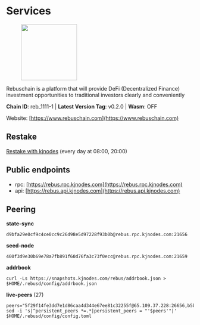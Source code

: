 # Services

<figure><img src="https://raw.githubusercontent.com/kj89/testnet_manuals/main/pingpub/logos/rebus.png" width="150" alt=""><figcaption></figcaption></figure>

Rebuschain is a platform that will provide DeFi (Decentralized Finance)  investment opportunities to traditional investors clearly and conveniently

**Chain ID**: reb_1111-1 | **Latest Version Tag**: v0.2.0 | **Wasm**: OFF

Website: [https://www.rebuschain.com](https://www.rebuschain.com)

## Restake

[Restake with kjnodes](https://restake.app/rebus/rebusvaloper1vndzy8y55ylgpmmsc34uy8rm6kqlml6ffs9lrv) (every day at 08:00, 20:00)
## Public endpoints

* rpc: [https://rebus.rpc.kjnodes.com](https://rebus.rpc.kjnodes.com)
* api: [https://rebus.api.kjnodes.com](https://rebus.api.kjnodes.com)

## Peering

**state-sync**

```
d9bfa29e0cf9c4ce0cc9c26d98e5d97228f93b0b@rebus.rpc.kjnodes.com:21656
```

**seed-node**

```
400f3d9e30b69e78a7fb891f60d76fa3c73f0ecc@rebus.rpc.kjnodes.com:21659
```

**addrbook**
```
curl -Ls https://snapshots.kjnodes.com/rebus/addrbook.json > $HOME/.rebusd/config/addrbook.json
```

**live-peers** (27)
```
peers="5f29f14fe3dd7e1d86caa4d344e67ee81c32255f@65.109.37.228:26656,b5bf2242c981371224e5e9e89d6c265d554c8989@65.21.202.154:21656,30ff8100fefac53ee40ef7631f1a3c66ca2b82cf@135.181.164.90:26656,6ac55af662061d3669d7c70961a8fd87ba2f2075@65.108.200.142:26696,eeca453e3a1cf670c78e2255b8f0bd5a9443c30b@65.108.225.71:26656,aa2feb704c0089b1a0f23011a9e7cd2c27a06134@65.21.200.6:29656,3cc5fb5f6140ac4e57dfc80940c8a06daa299c89@51.77.195.46:26656,bb2a7dc81b9bd0e017409a2bbb71b12bb899e743@178.63.22.117:26656,ab6a4ae2857ac05fa8f45b03871fa3945193fc61@46.4.81.204:35656,77ca73199cf0a73ab52fc216d8ab8f8756275fef@138.201.8.248:52656,0fedf7695d9e2721663c1d573d6d81a14c21533e@65.21.90.137:12856,5c2018214fcfde67ec390702539f295165f12a3a@86.48.2.20:26656,f467e286567f94c89d39a5bcea0e1d68951299f9@146.59.81.204:34456,170397e75ca2b0f4e9f3b1bb5d0d23f9b10f01c7@94.23.23.189:30544,3a3e7123b9ae814b8d8517b6635d21b9ae45bf25@195.3.222.148:26656,b1b08fe470551dca6d6631fb1bfabb814f6c1aec@54.37.129.164:54556,2b7c68e1099e0a9dc10de0fc902923294018d048@135.125.5.31:54556,a35d28e111c1dcc1e5f3203627b449adfb4425f2@65.109.29.150:21656,c0b33353fb70d8d71dcb9c8848b3b4207bd56951@188.165.221.155:30547,c126eed9cfede7802d78f570fec8175835309a73@141.95.127.146:26656,1749a8f0aa533fc92c1212366c22c0993fbb1545@51.178.47.116:26656,b570827e4397512e077028ea7121d3e19eb25bab@85.10.200.221:26656,92e47c8be2b13575c61534498520b9dc813b5ea5@185.187.169.194:22656,34e3178b6e0f25451fd690c15fc199d5a9bdfb9b@15.204.197.11:26656,ad116a3f497ebb37ac14226c22a1483237a224ac@65.108.229.102:23656,4e2a874e538319f204f03751a5e458d0371d5b92@65.108.98.125:60556,d9bfa29e0cf9c4ce0cc9c26d98e5d97228f93b0b@144.76.163.233:21656"
sed -i 's|^persistent_peers *=.*|persistent_peers = "'$peers'"|' $HOME/.rebusd/config/config.toml
```
